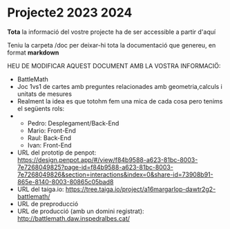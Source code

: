# Projecte2 2023 2024

**Tota** la informació del vostre projecte ha de ser accessible a partir d'aquí

Teniu la carpeta /doc per deixar-hi tota la documentació que genereu, en format __markdown__

HEU DE MODIFICAR AQUEST DOCUMENT AMB LA VOSTRA INFORMACIÖ:
* BattleMath
* Joc 1vs1 de cartes amb preguntes relacionades amb geometria,calculs i unitats de mesures
* Realment la idea es que totohm fem una mica de cada cosa pero tenims el següents rols:
* - Pedro: Desplegament/Back-End
  - Mario: Front-End
  - Raul: Back-End
  - Ivan: Front-End 
* URL del prototip de penpot: https://design.penpot.app/#/view/f84b9588-a623-81bc-8003-7e7268049825?page-id=f84b9588-a623-81bc-8003-7e7268049826&section=interactions&index=0&share-id=73908b91-865e-8140-8003-80865c05bad8
* URL del taiga.io: https://tree.taiga.io/project/a16margarlop-dawtr2g2-battlemath/
* URL de preproducció 
* URL de producció (amb un domini registrat): http://battlemath.daw.inspedralbes.cat/


